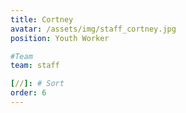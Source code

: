 ```yaml
---
title: Cortney
avatar: /assets/img/staff_cortney.jpg
position: Youth Worker

#Team
team: staff

[//]: # Sort
order: 6
---
```

